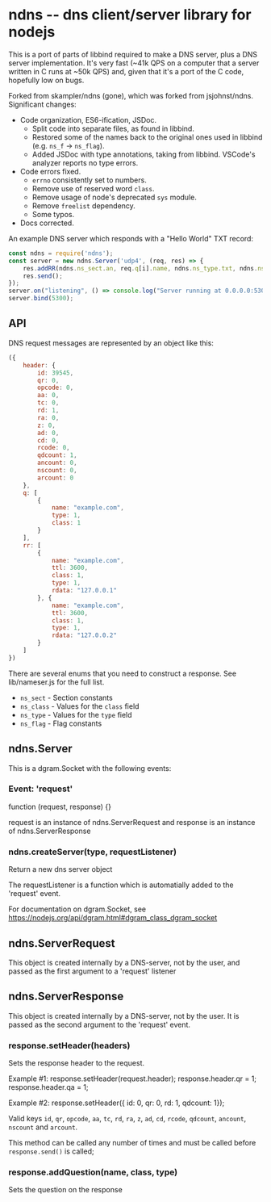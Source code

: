 ndns -- dns client/server library for nodejs
==============================

This is a port of parts of libbind required to make a DNS server, plus a DNS
server implementation. It's very fast (~41k QPS on a computer that a server
written in C runs at ~50k QPS) and, given that it's a port of the C code,
hopefully low on bugs.

Forked from skampler/ndns (gone), which was forked from jsjohnst/ndns.
Significant changes:
* Code organization, ES6-ification, JSDoc.
  * Split code into separate files, as found in libbind.
  * Restored some of the names back to the original ones used in libbind (e.g.
    `ns_f` -> `ns_flag`).
  * Added JSDoc with type annotations, taking from libbind. VSCode's analyzer
    reports no type errors.
* Code errors fixed.
  * `errno` consistently set to numbers.
  * Remove use of reserved word `class`.
  * Remove usage of node's deprecated `sys` module.
  * Remove `freelist` dependency.
  * Some typos.
* Docs corrected.

An example DNS server which responds with a "Hello World" TXT record:

```js
const ndns = require('ndns');
const server = new ndns.Server('udp4', (req, res) => {
	res.addRR(ndns.ns_sect.an, req.q[i].name, ndns.ns_type.txt, ndns.ns_class.in, 3600, "hello, world");
	res.send();
});
server.on("listening", () => console.log("Server running at 0.0.0.0:5300"));
server.bind(5300);
```

## API

DNS request messages are represented by an object like this:

```js
({
	header: {
		id: 39545,
		qr: 0,
		opcode: 0,
		aa: 0,
		tc: 0,
		rd: 1,
		ra: 0,
		z: 0,
		ad: 0,
		cd: 0,
		rcode: 0,
		qdcount: 1,
		ancount: 0,
		nscount: 0,
		arcount: 0
	},
	q: [
		{
			name: "example.com",
			type: 1,
			class: 1
		}
	],
	rr: [
		{
			name: "example.com",
			ttl: 3600,
			class: 1,
			type: 1,
			rdata: "127.0.0.1"
		}, {
			name: "example.com",
			ttl: 3600,
			class: 1,
			type: 1,
			rdata: "127.0.0.2"
		}
	]
})
```

There are several enums that you need to construct a response. See lib/nameser.js
for the full list.

* `ns_sect` - Section constants
* `ns_class` - Values for the `class` field
* `ns_type` - Values for the `type` field
* `ns_flag` - Flag constants

## ndns.Server

This is a dgram.Socket with the following events:

### Event: 'request'
function (request, response) {}

request is an instance of ndns.ServerRequest and response is an instance of
ndns.ServerResponse

### ndns.createServer(type, requestListener)
Return a new dns server object

The requestListener is a function which is automatially added to the 'request'
event.

For documentation on dgram.Socket, see https://nodejs.org/api/dgram.html#dgram_class_dgram_socket

## ndns.ServerRequest

This object is created internally by a DNS-server, not by the user, and passed
as the first argument to a 'request' listener

## ndns.ServerResponse

This object is created internally by a DNS-server, not by the user. It is
passed as the second argument to the 'request' event.

### response.setHeader(headers)
Sets the response header to the request.

Example #1:
	response.setHeader(request.header);
	response.header.qr = 1;
	response.header.qa = 1;

Example #2:
	response.setHeader({
	    id: 0,
	    qr: 0,
	    rd: 1,
	    qdcount: 1});

Valid keys `id`, `qr`, `opcode`, `aa`, `tc`, `rd`, `ra`, `z`, `ad`, `cd`,
`rcode`, `qdcount`, `ancount`, `nscount` and `arcount`.

This method can be called any number of times and must be called before
`response.send()` is called;

### response.addQuestion(name, class, type)
Sets the question on the response 
